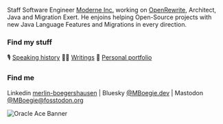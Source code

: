 Staff Software Engineer [Moderne Inc.](https://www.moderne.ai/) working on [OpenRewrite](https://docs.openrewrite.org/), Architect, Java and Migration Exert.
He enjoins helping Open-Source projects with new Java Language Features and Migrations in every direction.

### Find my stuff

🎙️ [Speaking history](https://mboegie.dev/#presenting)  🧑‍💻 [Writings](https://mboegie.dev/#writing)  📂 [Personal portfolio](https://mboegie.dev/)

### Find me

Linkedin [merlin-boegershausen](https://www.linkedin.com/in/merlin-boegershausen/) | Bluesky [@MBoegie.dev](https://bsky.app/profile/mboegie.dev) | Mastodon [@MBoegie@fosstodon.org](https://fosstodon.org/@MBoegie)

![Oracle Ace Banner](linked_associate_light_1920%20×%201080.png)
